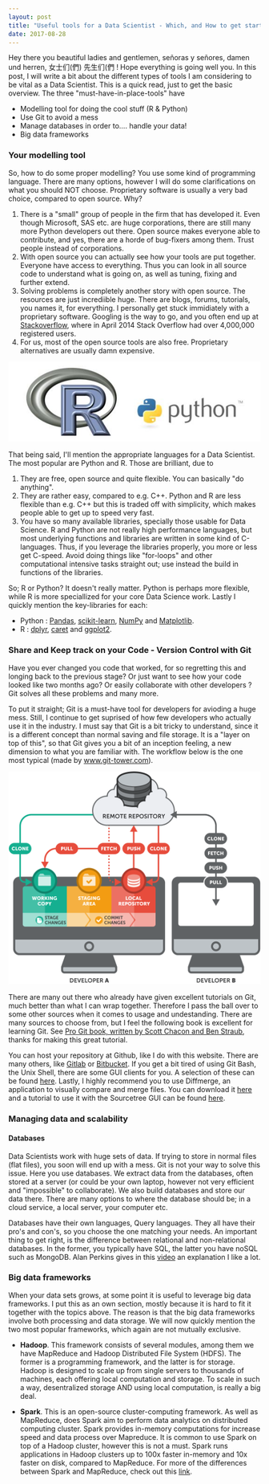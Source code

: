 ```yaml
---
layout: post
title: "Useful tools for a Data Scientist - Which, and How to get startet?"
date: 2017-08-28
---
```


Hey there you beautiful ladies and gentlemen, señoras y señores, damen und herren, 女士们(們) 先生们(們 ! Hope everything is going well you. In this post, I will write a bit about the different types of tools I am considering to be vital as a Data Scientist. This is a quick read, just to get the basic overview. The three "must-have-in-place-tools" have
* Modelling tool for doing the cool stuff (R & Python)
* Use Git to avoid a mess
* Manage databases in order to…. handle your data!
* Big data frameworks


### Your modelling tool

So, how to do some proper modelling? You use some kind of programming language. There are many options, however I will do some clarifications on what you should NOT choose. Proprietary software is usually a very bad choice, compared to open source. Why? 
1. There is a "small" group of people in the firm that has developed it. Even though Microsoft, SAS etc. are huge corporations, there are still many more Python developers out there. Open source makes everyone able to contribute, and yes, there are a horde of bug-fixers among them. Trust people instead of corporations. 
2. With open source you can actually see how your tools are put together. Everyone have access to everything. Thus you can look in all source code to understand what is going on, as well as tuning, fixing and further extend.
3. Solving problems is completely another story with open source. The resources are just incrediible huge. There are blogs, forums, tutorials, you names it, for everything. I personally get stuck immidiately with a proprietary software. Googling is the way to go, and you often end up at [Stackoverflow](https://stackoverflow.com/), where in April 2014 Stack Overflow had over 4,000,000 registered users.
4. For us, most of the open source tools are also free. Proprietary alternatives are usually damn expensive. 

![center](/figs/2017-08-18-Data-Scientist-Tools/R-vs-Python-Data-Science-machine-learning.jpg)


That being said, I'll mention the appropriate languages for a Data Scientist. The most popular are Python and R. Those are brilliant, due to
1. They are free, open source and quite flexible. You can basically "do anything".
2. They are rather easy, compared to e.g. C++. Python and R are less flexible than e.g. C++ but this is traded off with simplicity, which makes people able to get up to speed very fast.
3. You have so many available libraries, specially those usable for Data Science. R and Python are not really high performance languages, but most underlying functions and libraries are written in some kind of C-languages. Thus, if you leverage the libraries properly, you more or less get C-speed. Avoid doing things like "for-loops" and other computational intensive tasks straight out; use instead the build in functions of the libraries. 

So; R or Python? It doesn't really matter. Python is perhaps more flexible, while R is more speciallized for your core Data Science work. Lastly I quickly mention the key-libraries for each:
* Python : [Pandas](http://pandas.pydata.org/), [scikit-learn](http://scikit-learn.org/stable/sci),  [NumPy](http://www.numpy.org/) and [Matplotlib](https://matplotlib.org/).
* R : [dplyr](https://cran.r-project.org/web/packages/dplyr/index.html), [caret](http://topepo.github.io/caret/index.html) and [ggplot2](http://ggplot2.org/).


### Share and Keep track on your Code - Version Control with Git 

Have you ever changed you code that worked, for so regretting this and longing back to the previous stage? Or just want to see how your code looked like two months ago? Or easily collaborate with other developers ? Git solves all these problems and many more.

To put it straight; Git is a must-have tool for developers for avioding a huge mess. Still, I continue to get suprised of how few developers who actually use it in the industry. I must say that Git is a bit tricky to understand, since it is a different concept than normal saving and file storage. It is a "layer on top of this", so that Git gives you a bit of an inception feeling, a new dimension to what you are familiar with. The workflow below is the one most typical (made by www.git-tower.com).

![center](/figs/2017-08-18-Data-Scientist-Tools/basic-remote-workflow.png)

There are many out there who already have given excellent tutorials on Git, much better than what I can wrap together. Therefore I pass the ball over to some other sources when it comes to usage and undestanding. There are many sources to choose from, but I feel the following book is excellent for learning Git. See [Pro Git book, written by Scott Chacon and Ben Straub](https://git-scm.com/book/en/v2/Getting-Started-About-Version-Control), thanks for making this great tutorial.

You can host your repository at Github, like I do with this website. There are many others, like [Gitlab](https://about.gitlab.com/) or [Bitbucket](https://bitbucket.org/). If you get a bit tired of using Git Bash, the Unix Shell, there are some GUI clients for you. A selection of these can be found [here](https://git-scm.com/downloads/guis). Lastly, I highly recommend you to use Diffmerge, an application to visually compare and merge files. You can download it [here](https://sourcegear.com/diffmerge/) and a tutorial to use it with the Sourcetree GUI can be found [here](https://www.youtube.com/watch?v=sIwh4UvApMU).


### Managing data and scalability

#### Databases
Data Scientists work with huge sets of data. If trying to store in normal files (flat files), you soon will end up with a mess. Git is not your way to solve this issue. Here you use databases. We extract data from the databases, often stored at a server (or could be your own laptop, however not very efficient and "impossible" to collaborate). We also build databases and store our data there. There are many options to where the database should be; in a cloud service, a local server, your computer etc. 

Databases have their own languages, Query languages. They all have their pro's and con's, so you choose the one matching your needs. An important thing to get right, is the difference between relational and non-relational databases. In the former, you typically have SQL, the latter you have noSQL such as MongoDB. Alan Perkins gives in this [video](https://www.youtube.com/watch?v=XPqrY7YEs0A) an explanation I like a lot. 



### Big data frameworks

When your data sets grows, at some point it is useful to leverage big data frameworks. I put this as an own section, mostly because it is hard to fit it together with the topics above. The reason is that the big data frameworks involve both processing and data storage. We will now quickly mention the two most popular frameworks, which again are not mutually exclusive. 

* **Hadoop**. This framework consists of several modules, among them we have MapReduce and Hadoop Distributed File System (HDFS). The former is a programming framework, and the latter is for storage. Hadoop is designed to scale up from single servers to thousands of machines, each offering local computation and storage. To scale in such a way, desentralized storage AND using local computation, is really a big deal. 

* **Spark**. This is an open-source cluster-computing framework. As well as MapReduce, does Spark aim to perform data analytics on distributed computing cluster. Spark provides in-memory computations for increase speed and data process over Mapreduce. It is common to use Spark on top of a Hadoop cluster, however this is not a must. Spark runs applications in Hadoop clusters up to 100x faster in-memory and 10x faster on disk, compared to MapReduce. For more of the differences between Spark and MapReduce, check out this [link](https://www.youtube.com/watch?time_continue=11&v=KzFe4T0PwQ8).




